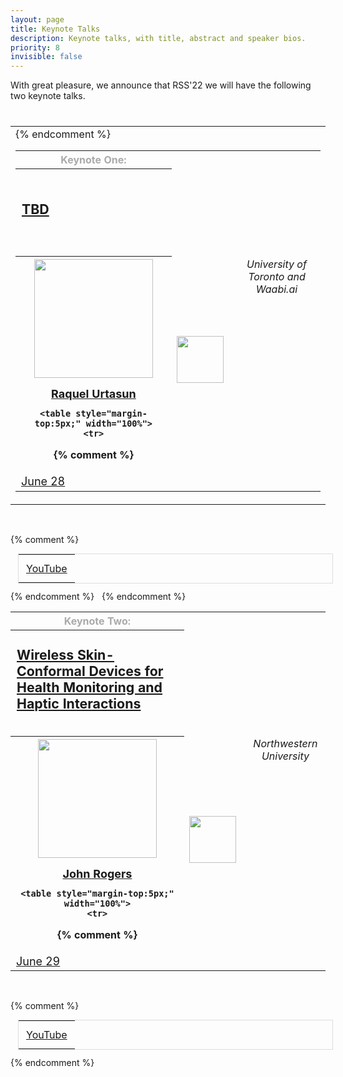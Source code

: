 ```yaml
---
layout: page
title: Keynote Talks
description: Keynote talks, with title, abstract and speaker bios.
priority: 8
invisible: false
---
```


With great pleasure, we announce that RSS'22 we will have the following two
keynote talks.

<table class="table" style="margin-top: 40px;">

<tr>
<td width = "50%" style="valign:top;">
<table>
<tr>
<th>
    <span style="color:#aaaaaa;">Keynote One:</span>
</th>
</tr>
<tr>
<th style="padding-top: 5px; padding-left: 10px; padding-bottom: 17px; height:140px;">
	<p style="text-align:left; font-weight:normal; font-size: 16pt;">
    <a href="{{ site.baseurl }}/program/keynote1/">
    <b>TBD</b>
    </a>
	</p>
</th>
</tr>
<tr>
<th style="text-align:center;">
    <img style="padding-bottom:15px;" src="{{ site.baseurl }}/images/raquel-urtasun.jpg" height="190"/>
	<br/>
    <span style="font-size: 18px;"><a href="https://www.cs.toronto.edu/~urtasun/">Raquel Urtasun</a></span>
	<br/>

    <table style="margin-top:5px;" width="100%">
    <tr>
{% comment %}
    <td><img style="padding-bottom:15px; padding-right:7px;" src="{{ site.baseurl }}/images/NASA_logo.png" height="75"/></td>
{% endcomment %}
    <td valign="top" style="text-align:center; font-weight:normal;"><i>University of Toronto and Waabi.ai</i></td>
    </tr>
    <tr><td colspan="2" style="font-size:18px;"><a href="{{ site.baseurl }}/program/keynote1/">June 28</a></td></tr>
    </table>
</th>
</tr>
</table>

<br>

<style>
#yt-playlist {
  font-size: 16px;
  color: #000000;
  border: solid #ddd 1px;
  margin: 12px;
}

#yt-playlist td {
  padding: 12px;
  }
</style>

{% comment %}
<table id="yt-playlist"><tr><td><a href="https://youtu.be/NcI6fJOzBsU">YouTube</a></td></tr></table>
{% endcomment %}

</td>
<td>&nbsp;</td>
<td width = "45%" style="valign:top;">
<table>
<tr>
<th>
    <span style="color:#aaaaaa;">Keynote Two:</span>
</th>
</tr>
<tr>
<th style="padding-top: 5px; padding-left: 10px; padding-bottom: 17px; height:140px;">
	<p style="text-align:left; font-weight:normal; font-size: 16pt;">
    <a href="{{ site.baseurl }}/program/keynote2/">
    <b>Wireless Skin-Conformal Devices for Health Monitoring and Haptic Interactions</b>
    </a>
	</p>
</th>
</tr>
<tr>
<th style="text-align:center;">
    <img style="padding-bottom:15px;" src="{{ site.baseurl }}/images/john-rogers-headshot.jpg" height="190"/>
	<br/>
    <span style="font-size: 18px;"><a href="https://www.mccormick.northwestern.edu/research-faculty/directory/profiles/rogers-john.html">John Rogers</a></span>
	<br/>

    <table style="margin-top:5px;" width="100%">
    <tr>
{% comment %}
    <td><img style="padding-bottom:15px; padding-right:7px;" src="{{ site.baseurl }}/images/OSU_logo.png" height="75"/></td>
{% endcomment %}
    <td valign="top" style="text-align:center; font-weight:normal;"><i>Northwestern University</i></td>
    </tr>
    <tr><td colspan="2" style="font-size:18px;"><a href="{{ site.baseurl }}/program/keynote2/">June 29</a></td></tr>
    </table>
</th>
</tr>
</table>

<br>

<style>
#yt-playlist {
  font-size: 16px;
  color: #000000;
  border: solid #ddd 1px;
  margin: 12px;
}

#yt-playlist td {
  padding: 12px;
  }
</style>

{% comment %}
<table id="yt-playlist"><tr><td><a href="https://youtu.be/DGTlZXHKamc">YouTube</a></td></tr></table>
{% endcomment %}


</td>
</tr>
</table>

